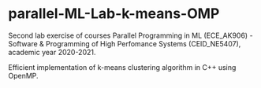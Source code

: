 # parallel-ML-Lab-k-means-OMP

Second lab exercise of courses Parallel Programming in ML (ECE_ΑΚ906) - Software & Programming of High Perfomance Systems (CEID_NE5407), academic year 2020-2021.

Efficient implementation of k-means clustering algorithm in C++ using OpenMP.
